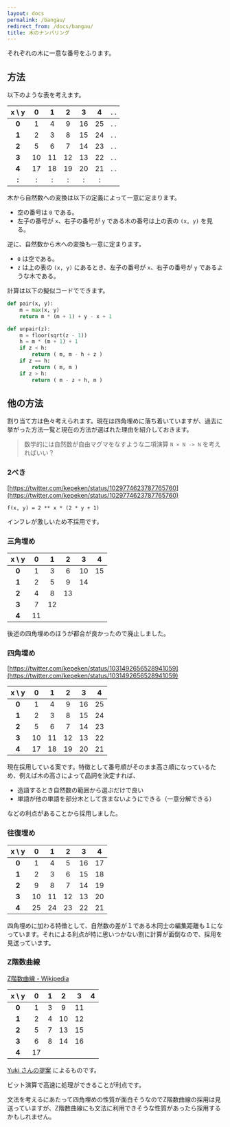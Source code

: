 ```yaml
---
layout: docs
permalink: /bangau/
redirect_from: /docs/bangau/
title: 木のナンバリング
---
```


それぞれの木に一意な番号をふります。

## 方法

以下のような表を考えます。

|x \ y|  0|  1|  2|  3|  4|. .|
|:---:|:-:|:-:|:-:|:-:|:-:|:-:|
|__0__|  1|  4|  9| 16| 25|. .|
|__1__|  2|  3|  8| 15| 24|. .|
|__2__|  5|  6|  7| 14| 23|. .|
|__3__| 10| 11| 12| 13| 22|. .|
|__4__| 17| 18| 19| 20| 21|. .|
|__:__| : | : | : | : | : |   |

木から自然数への変換は以下の定義によって一意に定まります。

- 空の番号は `0` である。
- 左子の番号が `x`、右子の番号が `y` である木の番号は上の表の `(x, y)` を見る。

逆に、自然数から木への変換も一意に定まります。

- `0` は空である。
- `z` は上の表の `(x, y)` にあるとき、左子の番号が `x`、右子の番号が `y` であるような木である。

計算は以下の擬似コードでできます。

```py
def pair(x, y):
    m = max(x, y)
    return m * (m + 1) + y - x + 1

def unpair(z):
    m = floor(sqrt(z - 1))
    h = m * (m + 1) + 1
    if z < h:
        return ( m, m - h + z )
    if z == h:
        return ( m, m )
    if z > h:
        return ( m - z + h, m )
```


## 他の方法

割り当て方は色々考えられます。現在は四角埋めに落ち着いていますが、過去に挙がった方法一覧と現在の方法が選ばれた理由を紹介しておきます。

> 数学的には自然数が自由マグマをなすような二項演算 `N × N -> N` を考えればいい？


### 2べき

[https://twitter.com/kepeken/status/1029774623787765760](https://twitter.com/kepeken/status/1029774623787765760)

```
f(x, y) = 2 ** x * (2 * y + 1)
```

インフレが激しいため不採用です。


### 三角埋め

|x \ y|  0|  1|  2|  3|  4|
|:---:|:-:|:-:|:-:|:-:|:-:|
|__0__|  1|  3|  6| 10| 15|
|__1__|  2|  5|  9| 14|   |
|__2__|  4|  8| 13|   |   |
|__3__|  7| 12|   |   |   |
|__4__| 11|   |   |   |   |

後述の四角埋めのほうが都合が良かったので廃止しました。


### 四角埋め

[https://twitter.com/kepeken/status/1031492656528941059](https://twitter.com/kepeken/status/1031492656528941059)

|x \ y|  0|  1|  2|  3|  4|
|:---:|:-:|:-:|:-:|:-:|:-:|
|__0__|  1|  4|  9| 16| 25|
|__1__|  2|  3|  8| 15| 24|
|__2__|  5|  6|  7| 14| 23|
|__3__| 10| 11| 12| 13| 22|
|__4__| 17| 18| 19| 20| 21|

現在採用している案です。特徴として番号順がそのまま高さ順になっているため、例えば木の高さによって品詞を決定すれば、

- 造語するとき自然数の範囲から選ぶだけで良い
- 単語が他の単語を部分木として含まないようにできる（一意分解できる）

などの利点があることから採用しました。


### 往復埋め

|x \ y|  0|  1|  2|  3|  4|
|:---:|:-:|:-:|:-:|:-:|:-:|
|__0__|  1|  4|  5| 16| 17|
|__1__|  2|  3|  6| 15| 18|
|__2__|  9|  8|  7| 14| 19|
|__3__| 10| 11| 12| 13| 20|
|__4__| 25| 24| 23| 22| 21|

四角埋めに加わる特徴として、自然数の差が１である木同士の編集距離も１になっています。それによる利点が特に思いつかない割に計算が面倒なので、採用を見送っています。


### Z階数曲線

[Z階数曲線 - Wikipedia](https://ja.wikipedia.org/wiki/Z%E9%9A%8E%E6%95%B0%E6%9B%B2%E7%B7%9A)

|x \ y|  0|  1|  2|  3|  4|
|:---:|:-:|:-:|:-:|:-:|:-:|
|__0__|  1|  3|  9| 11|   |
|__1__|  2|  4| 10| 12|   |
|__2__|  5|  7| 13| 15|   |
|__3__|  6|  8| 14| 16|   |
|__4__| 17|   |   |   |   |

[Yuki さんの提案](https://twitter.com/Yuki_jukjis/status/1108569158529110016) によるものです。

ビット演算で高速に処理ができることが利点です。

文法を考えるにあたって四角埋めの性質が面白そうなのでZ階数曲線の採用は見送っていますが、Z階数曲線にも文法に利用できそうな性質があったら採用するかもしれません。
